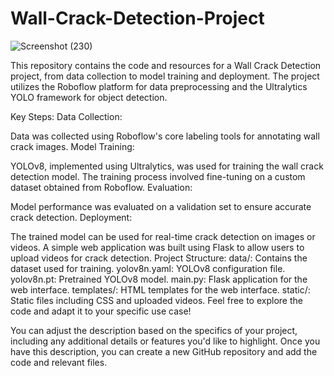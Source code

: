 # Wall-Crack-Detection-Project

![Screenshot (230)](https://github.com/bhushanbkt/Wall-Crack-Detection-Project/assets/91175596/d3f30927-39ac-4738-8fd2-7050b82d76e7)



This repository contains the code and resources for a Wall Crack Detection project, from data collection to model training and deployment. The project utilizes the Roboflow platform for data preprocessing and the Ultralytics YOLO framework for object detection.

Key Steps:
Data Collection:

Data was collected using Roboflow's core labeling tools for annotating wall crack images.
Model Training:

YOLOv8, implemented using Ultralytics, was used for training the wall crack detection model.
The training process involved fine-tuning on a custom dataset obtained from Roboflow.
Evaluation:

Model performance was evaluated on a validation set to ensure accurate crack detection.
Deployment:

The trained model can be used for real-time crack detection on images or videos.
A simple web application was built using Flask to allow users to upload videos for crack detection.
Project Structure:
data/: Contains the dataset used for training.
yolov8n.yaml: YOLOv8 configuration file.
yolov8n.pt: Pretrained YOLOv8 model.
main.py: Flask application for the web interface.
templates/: HTML templates for the web interface.
static/: Static files including CSS and uploaded videos.
Feel free to explore the code and adapt it to your specific use case!

You can adjust the description based on the specifics of your project, including any additional details or features you'd like to highlight. Once you have this description, you can create a new GitHub repository and add the code and relevant files.





